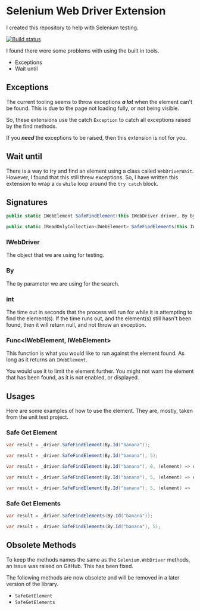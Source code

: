 # Selenium Web Driver Extension

I created this repository to help with Selenium testing.  

[![Build status](https://daeer73.visualstudio.com/WebDriver.Extensions/_apis/build/status/WebDriver.Extensions)](https://daeer73.visualstudio.com/WebDriver.Extensions/_build/latest?definitionId=4)

I found there were some problems with using the built in tools.

* Exceptions
* Wait until

## Exceptions

The current tooling seems to throw exceptions ***a lot*** when the element can't be found.  This is due to the page not loading fully, or not being visible.

So, these extensions use the catch ```Exception``` to catch all exceptions raised by the find methods.

If you ***need*** the exceptions to be raised, then this extension is not for you.

## Wait until

There is a way to try and find an element using a class called ```WebDriverWait```.  However, I found that this still threw exceptions.  So, I have written this extension to wrap a ``do`` ```while``` loop around the ```try catch``` block.

## Signatures

```csharp
public static IWebElement SafeFindElement(this IWebDriver driver, By by, int timeOutInSeconds = 0, Func<IWebElement, IWebElement> elementCheckFunc = null)
```

```csharp
public static IReadOnlyCollection<IWebElement> SafeFindElements(this IWebDriver driver, By by, int timeOutInSeconds = 0)
```

### IWebDriver

The object that we are using for testing.

### By

The ```By``` parameter we are using for the search.

### int

The time out in seconds that the process will run for while it is attempting to find the element(s).  If the time runs out, and the element(s) still hasn't been found, then it will return null, and not throw an exception.

### Func<IWebElement, IWebElement>

This function is what you would like to run against the element found.  As long as it returns an ```IWebElement```.

You would use it to limit the element further.  You might not want the element that has been found, as it is not enabled, or displayed.

## Usages

Here are some examples of how to use the element.  They are, mostly, taken from the unit test project.

### Safe Get Element

```csharp
var result = _driver.SafeFindElement(By.Id("banana"));
```

```csharp
var result = _driver.SafeFindElement(By.Id("banana"), 5);
```

```csharp
var result = _driver.SafeFindElement(By.Id("banana"), 0, (element) => element.Displayed ? element : null);
```

```csharp
var result = _driver.SafeFindElement(By.Id("banana"), 5, (element) => element.Displayed ? element : null);
```

```csharp
var result = _driver.SafeFindElement(By.Id("banana"), 5, (element) => (element.Displayed && element.Enabled) ? element : null);
```

### Safe Get Elements

```csharp
var result = _driver.SafeFindElements(By.Id("banana"));
```

```csharp
var result = _driver.SafeFindElements(By.Id("banana"), 5);
```

## Obsolete Methods

To keep the methods names the same as the `Selenium.WebDriver` methods, an issue was raised on GitHub.  This has been fixed.

The following methods are now obsolete and will be removed in a later version of the library.

* `SafeGetElement`
* `SafeGetElements`
